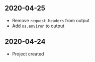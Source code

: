## 2020-04-25

- Remove `request.headers` from output
- Add `os.environ` to output


## 2020-04-24

- Project created
